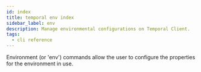 ```yaml
---
id: index
title: temporal env index
sidebar_label: env
description: Manage environmental configurations on Temporal Client.
tags:
  - cli reference
---
```


Environment (or 'env') commands allow the user to configure the properties for the environment in use.
